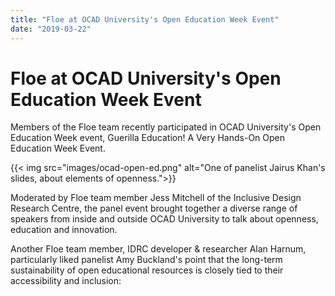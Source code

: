 ```yaml
---
title: "Floe at OCAD University's Open Education Week Event"
date: "2019-03-22"
---
```


# Floe at OCAD University's Open Education Week Event

Members of the Floe team recently participated in OCAD University's Open Education Week event, Guerilla Education! A Very Hands-On Open Education Week Event. 


{{< img src="images/ocad-open-ed.png" alt="One of panelist Jairus Khan's slides, about elements of openness.">}}

 Moderated by Floe team member Jess Mitchell of the Inclusive Design Research Centre, the panel event brought together a diverse range of speakers from inside and outside OCAD University to talk about openness, education and innovation.

Another Floe team member, IDRC developer & researcher Alan Harnum, particularly liked panelist Amy Buckland's point that the long-term sustainability of open educational resources is closely tied to their accessibility and inclusion: 